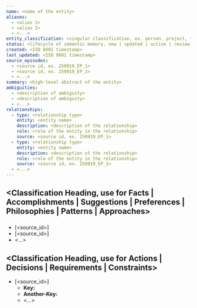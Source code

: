 ```yaml
---
name: <name of the entity>
aliases:
  - <alias 1>
  - <alias 2>
  - <...>
entity_classification: <singular classification, ex. person, project, technology/database, technology/framework, concept>
status: <lifecycle of semantic memory, new | updated | active | review-needed | archived>
created: <ISO 8601 timestamp>
last_updated: <ISO 8601 timestamp>
source_episodes: 
  - <source id, ex. 250919_EP_1>
  - <source id, ex. 250919_EP_2>
  - <...>
summary: <high-level abstract of the entity>
ambiguities:
  - <description of ambiguity>
  - <description of ambiguity>
  - <...>
relationships:
  - type: <relationship type>
    entity: <entity name>
    description: <description of the relationship>
    role: <role of the entity in the relationship>
    source: <source id, ex. 250919_EP_1>
  - type: <relationship type>
    entity: <entity name>
    description: <description of the relationship>
    role: <role of the entity in the relationship>
    source: <source id, ex. 250919_EP_1>
  - <...>
---
```


## <Classification Heading, use for Facts | Accomplishments | Suggestions | Preferences | Philosophies | Patterns | Approaches>

### <Topic>
- <Item content> [<source_id>]
- <Item content> [<source_id>]
- <...>

<!-- Examples:
## Facts

### Integrations
- Already integrated in the GenAI Launchpad platform [250926_EP_1]
- Provides excellent async support for handling multiple audio uploads [250926_EP_1]

### Capabilities
- Provides temporal awareness for tracking when skills were learned and experiences evolved [250919_EP_1]
- Handles incremental updates exactly as needed for continuous audio log processing [250919_EP_1]

## Accomplishments

### Specifications
- Created Product Specification (PS-001) defining vision, users, and requirements [250919_EP_1]
- Created Architecture Specification (AS-001) with event-driven microservices design [250919_EP_1]

## Suggestions

### Technology Choices
- Use PydanticAI for the new LLM integration [250926_EP_1]

### Testing Processes
- Test the new LLM integration with the new feature [250926_EP_1]

## Preferences

### Architectural
- Prefers self-hosted solutions when simple (like Docker containers for Whisper) [250919_EP_1]
- Favor monolithic repositories (monorepos) for related projects to simplify dependency management and cross-project refactoring [250919_EP_1]
- Prefers combining libraries like Tremor + React Flow rather than all-in-one solutions [250919_EP_1]

### Tooling
- Prefers using uv for Python backend dependency management [EP:250919_EP_1]
- Prefers using pnpm for frontend package management [EP:250919_EP_1]

## Philosophies

### Technology Strategy
- Believes in leveraging existing platforms rather than building from scratch [250919_EP_1]

### Software Design
- Values simplicity and maintainability in technology choices [250919_EP_1]

### Communication Strategy
- Values clear documentation where non-technical people can understand architectural decisions [250919_EP_1]

## Patterns

### Expert Consultation Strategy
- Identifies appropriate domain experts based on project requirements and creates parallel consultation tasks [EP:250919_EP_1]
- Combines inputs from multiple experts into coherent, implementable system designs [EP:250919_EP_1]

### High-Level Focus
- Maintains architectural perspective, avoiding code examples and staying at system design level [EP:250919_EP_1]

## Approaches

### Approval Process
- Reviews specifications thoroughly and requests improvements for clarity before approving (e.g., requesting more verbose ADRs, adding role columns to tech stack tables) [EP:250919_EP_1]
- Prefers decisions with clear reasoning, especially for non-technical stakeholders [EP:250919_EP_1]

-->

## <Classification Heading, use for Actions | Decisions | Requirements | Constraints>

- **<Item Title>** [<source_id>]
  - **Key:** <Value>
  - **Another-Key:** <Value>
  - <...>

<!-- Examples:
## Decisions

- **Preferred Framework: PydanticAI over LangChain** [250926_EP_1]
  - **Category:** Technology Choices
  - **Status:** Final
  - **Date:** 2025-09-19
  - **Rationale:** Simpler API, superior type safety, and a smaller dependency footprint
  - **Impact:** More controlled and predictable behavior

- **Primary Communication Tool: Slack over Microsoft Teams** [250620_IT_EVAL_7]
  - **Category:** Communication Tools
  - **Status:** Archived
  - **Date:** 2025-06-20
  - **Rationale:** At the time, Slack offered a superior user experience and a more extensive ecosystem of app integrations
  - **Impact:** Not in line with our current communication tools

## Actions

- **Task: Document the new integration with Graphiti** [250927_MEET_3]
  - **Owner:** George Miller
  - **Status:** Not Started
  - **Created:** 2025-09-27
  - **Due:** 2025-10-04

- **Task: Evaluate three alternative data visualization libraries for the new dashboard** [250927_FE_GUILD_4]
  - **Owner:** Frontend Team
  - **Status:** Blocked
  - **Blocker:** Awaiting final requirements from the Product team
  - **Created:** 2025-09-27
  - **Due:** 2025-10-24

## Constraints

- **Backend Language: We must use Python 3.12** [250927_MEET_3]
  - **Category:** Technology Constraints
  - **Status:** Active
  - **Scope:** All backend services
  - **Reason:** Python 3.12 is the most compatible version of Python and is the only version that supports the features we need

- **Package Licensing: Must use MIT or Apache 2.0 licenses** [250701_OSS_POLICY_1]
  - **Category:** Legal/Compliance Constraints
  - **Status:** Active
  - **Scope:** All third-party software dependencies
  - **Reason:** To avoid the legal complexities and obligations associated with more restrictive licenses like GPL

## Requirements

- **Requirement: Users must be able to reset their password via email** [250815_PROD_SPEC_1]
  - **Category:** Functional
  - **Priority:** Critical
  - **Status:** Fulfilled
  - **Details:** The system must send a unique, single-use link to the user's registered email address that allows them to set a new password

- **Requirement: The checkout process must not exceed three steps** [250801_UX_STUDY_5]
  - **Category:** User Experience
  - **Priority:** High
  - **Status:** Active
  - **Details:** To reduce cart abandonment, the user journey from "Add to Cart" to "Purchase Complete" must be streamlined
-->